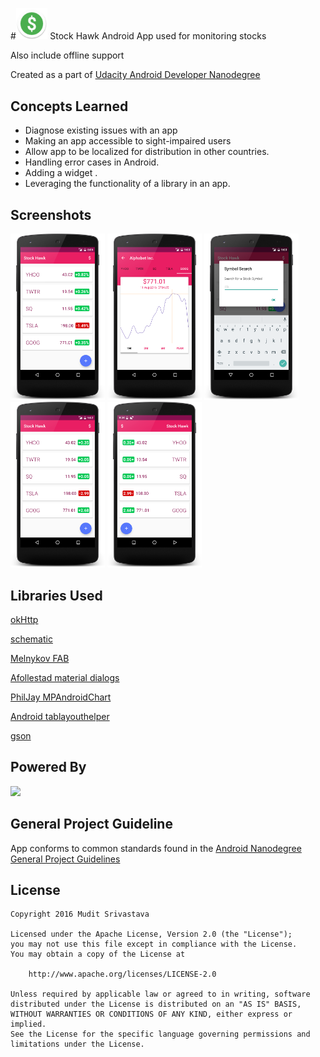 #<img width="10%" src="https://github.com/MuditSri-2908/StockHawk/blob/master/StockHawk-master/app/src/main/res/mipmap-xxhdpi/ic_launcher.png"/>   Stock Hawk
Android App used for monitoring stocks

Also include offline support

Created as a part of [Udacity Android Developer Nanodegree](https://www.udacity.com/course/android-developer-nanodegree-by-google--nd801) 

## Concepts Learned

- Diagnose existing issues with an app
- Making an app accessible to sight-impaired users
- Allow app to be localized for distribution in other countries.
- Handling error cases in Android.
- Adding a widget .
- Leveraging the functionality of a library in an app.

## Screenshots
<img width="30%" src="https://github.com/MuditSri-2908/StockHawk/blob/master/Screenshots/device-2016-09-03-200712.png"/>
<img width="30%" src="https://github.com/MuditSri-2908/StockHawk/blob/master/Screenshots/device-2016-09-03-212740.png"/>
<img width="30%" src="https://github.com/MuditSri-2908/StockHawk/blob/master/Screenshots/device-2016-09-03-212827.png"/>
<img width="30%" src="https://github.com/MuditSri-2908/StockHawk/blob/master/Screenshots/device-2016-09-03-213004.png"/>
<img width="30%" src="https://github.com/MuditSri-2908/StockHawk/blob/master/Screenshots/device-2016-09-03-213215.png"/>

## Libraries Used
[okHttp](http://square.github.io/okhttp/)

[schematic](https://github.com/SimonVT/schematic)

[Melnykov FAB](https://github.com/makovkastar/FloatingActionButton)

[Afollestad material dialogs](https://github.com/afollestad/material-dialogs)

[PhilJay MPAndroidChart](https://github.com/PhilJay/MPAndroidChart)

[Android tablayouthelper](https://github.com/h6ah4i/android-tablayouthelper)

[gson](https://github.com/google/gson)

## Powered By
 [<img width="30%" src="https://www.leftronic.com/wp-content/uploads/2013/12/yahoofinance-logo.png"/>](https://finance.yahoo.com/)

## General Project Guideline
App conforms to common standards found in the [Android Nanodegree General Project Guidelines](http://udacity.github.io/android-nanodegree-guidelines/core.html)

## License

```
Copyright 2016 Mudit Srivastava

Licensed under the Apache License, Version 2.0 (the "License");
you may not use this file except in compliance with the License.
You may obtain a copy of the License at

    http://www.apache.org/licenses/LICENSE-2.0

Unless required by applicable law or agreed to in writing, software
distributed under the License is distributed on an "AS IS" BASIS,
WITHOUT WARRANTIES OR CONDITIONS OF ANY KIND, either express or implied.
See the License for the specific language governing permissions and
limitations under the License.
```

